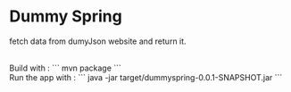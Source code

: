 # Dummy Spring
fetch data from dumyJson website and return it. 

<br>
Build with : 
```
mvn package
```

<br>
Run the app with : 
```
java -jar target/dummyspring-0.0.1-SNAPSHOT.jar
```